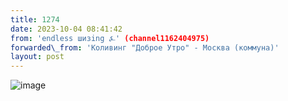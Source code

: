 ```yaml
---
title: 1274
date: 2023-10-04 08:41:42
from: 'endless шизing ⍼' (channel1162404975)
forwarded\_from: 'Коливинг "Доброе Утро" - Москва (коммуна)'
layout: post
---
```


![image](photos/photo_176@04-10-2023_08-41-42.jpg)


